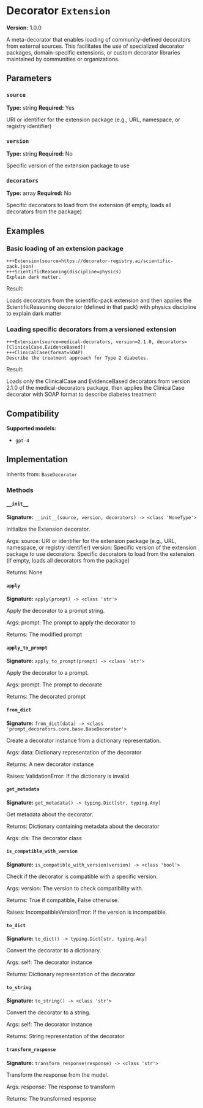 # Decorator `Extension`

**Version:** 1.0.0

A meta-decorator that enables loading of community-defined decorators from external sources. This facilitates the use of specialized decorator packages, domain-specific extensions, or custom decorator libraries maintained by communities or organizations.

## Parameters

### `source`

**Type:** string
**Required:** Yes

URI or identifier for the extension package (e.g., URL, namespace, or registry identifier)

### `version`

**Type:** string
**Required:** No

Specific version of the extension package to use

### `decorators`

**Type:** array
**Required:** No

Specific decorators to load from the extension (if empty, loads all decorators from the package)

## Examples

### Basic loading of an extension package

```
+++Extension(source=https://decorator-registry.ai/scientific-pack.json)
+++ScientificReasoning(discipline=physics)
Explain dark matter.
```

Result:

Loads decorators from the scientific-pack extension and then applies the ScientificReasoning decorator (defined in that pack) with physics discipline to explain dark matter

### Loading specific decorators from a versioned extension

```
+++Extension(source=medical-decorators, version=2.1.0, decorators=[ClinicalCase,EvidenceBased])
+++ClinicalCase(format=SOAP)
Describe the treatment approach for Type 2 diabetes.
```

Result:

Loads only the ClinicalCase and EvidenceBased decorators from version 2.1.0 of the medical-decorators package, then applies the ClinicalCase decorator with SOAP format to describe diabetes treatment

## Compatibility

**Supported models:**

- `gpt-4`

## Implementation

Inherits from: `BaseDecorator`

### Methods

#### `__init__`

**Signature:** `__init__(source, version, decorators) -> <class 'NoneType'>`

Initialize the Extension decorator.

Args:
    source: URI or identifier for the extension package (e.g., URL, namespace, or registry identifier)
    version: Specific version of the extension package to use
    decorators: Specific decorators to load from the extension (if empty, loads all decorators from the package)


Returns:
    None

#### `apply`

**Signature:** `apply(prompt) -> <class 'str'>`

Apply the decorator to a prompt string.

Args:
    prompt: The prompt to apply the decorator to


Returns:
    The modified prompt

#### `apply_to_prompt`

**Signature:** `apply_to_prompt(prompt) -> <class 'str'>`

Apply the decorator to a prompt.

Args:
    prompt: The prompt to decorate

Returns:
    The decorated prompt

#### `from_dict`

**Signature:** `from_dict(data) -> <class 'prompt_decorators.core.base.BaseDecorator'>`

Create a decorator instance from a dictionary representation.

Args:
    data: Dictionary representation of the decorator

Returns:
    A new decorator instance

Raises:
    ValidationError: If the dictionary is invalid

#### `get_metadata`

**Signature:** `get_metadata() -> typing.Dict[str, typing.Any]`

Get metadata about the decorator.

Returns:
    Dictionary containing metadata about the decorator


Args:
    cls: The decorator class

#### `is_compatible_with_version`

**Signature:** `is_compatible_with_version(version) -> <class 'bool'>`

Check if the decorator is compatible with a specific version.

Args:
    version: The version to check compatibility with.


Returns:
    True if compatible, False otherwise.


Raises:
    IncompatibleVersionError: If the version is incompatible.

#### `to_dict`

**Signature:** `to_dict() -> typing.Dict[str, typing.Any]`

Convert the decorator to a dictionary.

Args:
    self: The decorator instance

Returns:
    Dictionary representation of the decorator

#### `to_string`

**Signature:** `to_string() -> <class 'str'>`

Convert the decorator to a string.

Args:
    self: The decorator instance

Returns:
    String representation of the decorator

#### `transform_response`

**Signature:** `transform_response(response) -> <class 'str'>`

Transform the response from the model.

Args:
    response: The response to transform

Returns:
    The transformed response
